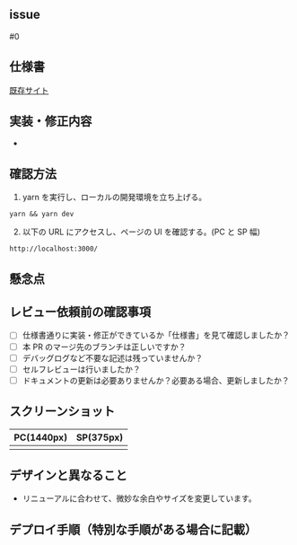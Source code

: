 ## issue

<!-- issueのIDを記載 -->

#0

## 仕様書

<!-- 仕様書・デザイン元のリンクを記載 -->

[既存サイト](http://localhost:3000/)

## 実装・修正内容

<!-- 何を実装・修正したのかの説明を記載 -->

-

## 確認方法

<!-- 「実装・修正内容」を確認するための手順を記載 -->

1. yarn を実行し、ローカルの開発環境を立ち上げる。

```
yarn && yarn dev
```

2. 以下の URL にアクセスし、ページの UI を確認する。(PC と SP 幅)

```
http://localhost:3000/
```

## 懸念点

<!-- 実装が不安な箇所、特にレビューして欲しい所を記載 -->

## レビュー依頼前の確認事項

- [ ] 仕様書通りに実装・修正ができているか「仕様書」を見て確認しましたか？
- [ ] 本 PR のマージ先のブランチは正しいですか？
- [ ] デバッグログなど不要な記述は残っていませんか？
- [ ] セルフレビューは行いましたか？
- [ ] ドキュメントの更新は必要ありませんか？必要ある場合、更新しましたか？

## スクリーンショット

<!-- レビュワーの確認を手助けするUI画像、動作確認の動画を記載 -->

| PC(1440px) | SP(375px) |
| ---------- | --------- |
|            |           |

## デザインと異なること

<!-- デザイン元から変更がある場合に理由や証拠を記載 -->

- リニューアルに合わせて、微妙な余白やサイズを変更しています。

## デプロイ手順（特別な手順がある場合に記載）

<!-- 特別なデプロイ手順がある場合に手順を記載 -->
